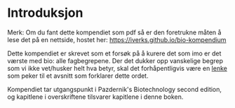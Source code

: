 # Introduksjon

Merk: Om du fant dette kompendiet som pdf så er den foretrukne måten å lese det på en nettside, hostet her: <https://iverks.github.io/bio-kompendium>

Dette kompendiet er skrevet som et forsøk på å kurere det som imo er det værste med bio: alle fagbegrepene. Der det dukker opp vanskelige begrep som vi ikke vet/husker helt hva betyr, skal det forhåpentligvis være en [lenke](lenker) som peker til et avsnitt som forklarer dette ordet.

Kompendiet tar utgangspunkt i Pazdernik's Biotechnology second edition, og kapitlene i overskriftene tilsvarer kapitlene i denne boken.

```{tableofcontents}

```
